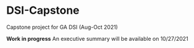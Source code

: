 # DSI-Capstone
Capstone project for GA DSI (Aug-Oct 2021)

**Work in progress** An executive summary will be available on 10/27/2021
